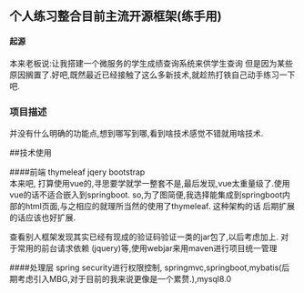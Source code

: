 ## 个人练习整合目前主流开源框架(练手用)

#### 起源
本来老板说:让我搭建一个微服务的学生成绩查询系统来供学生查询
但是因为某些原因搁置了.好吧,既然最近已经接触了这么多新技术,就趁热打铁自己动手练习一下吧.

### 项目描述

并没有什么明确的功能点,想到哪写到哪,看到啥技术感觉不错就用啥技术.
 
##技术使用

####前端
thymeleaf  jqery  bootstrap   
本来吧, 打算使用vue的,寻思要学就学一整套不是,最后发现,vue太重量级了.使用vue的话不适合嵌入到springboot.
so,为了图简便,我选择能集成到springboot内部的html页面,与之相应的就理所当然的使用了thymeleaf.
这种架构的话 后期扩展的话应该也好扩展.

查看别人框架发现其实已经有现成的验证码验证一类的jar包了,以后考虑加上.
对于常用的前台请求依赖 (jquery)等,使用webjar来用maven进行项目统一管理

####处理层
spring security进行权限控制,
springmvc,springboot,mybatis(后期考虑引入MBG,对于目前的我来说更像是一个累赘.),mysql8.0
 

